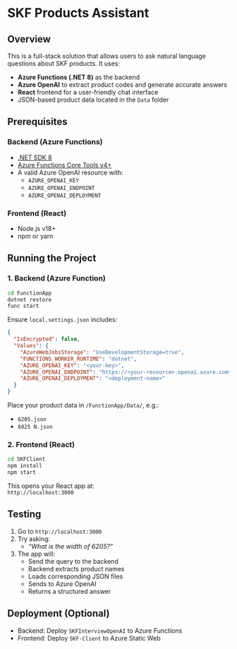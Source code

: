 # SKF Products Assistant

##  Overview
This is a full-stack solution that allows users to ask natural language questions about SKF products. It uses:

-  **Azure Functions (.NET 8)** as the backend
-  **Azure OpenAI** to extract product codes and generate accurate answers
-  **React** frontend for a user-friendly chat interface
-  JSON-based product data located in the `Data` folder


## Prerequisites

### Backend (Azure Functions)
- [.NET SDK 8](https://dotnet.microsoft.com/en-us/download/dotnet/8.0)
- [Azure Functions Core Tools v4+](https://learn.microsoft.com/en-us/azure/azure-functions/functions-run-local)
- A valid Azure OpenAI resource with:
  - `AZURE_OPENAI_KEY`
  - `AZURE_OPENAI_ENDPOINT`
  - `AZURE_OPENAI_DEPLOYMENT`

### Frontend (React)
- Node.js v18+
- npm or yarn

##  Running the Project

### 1.  Backend (Azure Function)

```bash
cd FunctionApp
dotnet restore
func start
```

Ensure `local.settings.json` includes:

```json
{
  "IsEncrypted": false,
  "Values": {
    "AzureWebJobsStorage": "UseDevelopmentStorage=true",
    "FUNCTIONS_WORKER_RUNTIME": "dotnet",
    "AZURE_OPENAI_KEY": "<your-key>",
    "AZURE_OPENAI_ENDPOINT": "https://<your-resource>.openai.azure.com",
    "AZURE_OPENAI_DEPLOYMENT": "<deployment-name>"
  }
}
```

Place your product data in `/FunctionApp/Data/`, e.g.:

- `6205.json`
- `6025 N.json`

### 2.  Frontend (React)

```bash
cd SKFClient
npm install
npm start
```

This opens your React app at:  
 `http://localhost:3000`

##  Testing

1. Go to `http://localhost:3000`
2. Try asking:
   - _“What is the width of 6205?”_
3. The app will:
   - Send the query to the backend
   - Backend extracts product names
   - Loads corresponding JSON files
   - Sends to Azure OpenAI
   - Returns a structured answer


##  Deployment (Optional)

- Backend: Deploy `SKFInterviewOpenAI` to Azure Functions
- Frontend: Deploy `SKF-Client` to Azure Static Web
